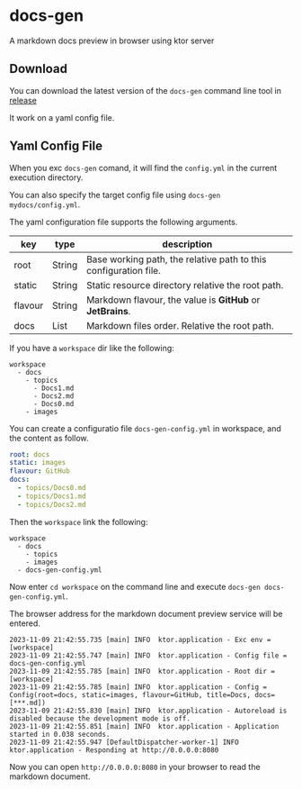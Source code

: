 # docs-gen
 A markdown docs preview in browser using ktor server

## Download

You can download the latest version of the `docs-gen` command line tool in [release](https://github.com/szkug/docs-gen/releases)

It work on a yaml config file.

## Yaml Config File

When you exc `docs-gen` comand, it will find the `config.yml` in the current execution directory.

You can also specify the target config file using `docs-gen mydocs/config.yml`.

The yaml configuration file supports the following arguments.

| key | type | description |
| --- | ---- | ----------- |
| root | String | Base working path, the relative path to this configuration file. |
| static | String | Static resource directory relative the root path. |
| flavour | String | Markdown flavour, the value is **GitHub** or **JetBrains**. |
| docs | List<String> | Markdown files order. Relative the root path. |

If you have a `workspace` dir like the following:

```
workspace
  - docs
    - topics
      - Docs1.md
      - Docs2.md
      - Docs0.md
    - images
```

You can create a configuratio file `docs-gen-config.yml` in workspace, and the content as follow.

```yaml
root: docs
static: images
flavour: GitHub
docs:
  - topics/Docs0.md
  - topics/Docs1.md
  - topics/Docs2.md
```

Then the `workspace` link the following:

```
workspace
  - docs
    - topics
    - images
  - docs-gen-config.yml
```

Now enter `cd workspace` on the command line and execute `docs-gen docs-gen-config.yml`.

The browser address for the markdown document preview service will be entered.

```
2023-11-09 21:42:55.735 [main] INFO  ktor.application - Exc env = [workspace]
2023-11-09 21:42:55.747 [main] INFO  ktor.application - Config file = docs-gen-config.yml
2023-11-09 21:42:55.785 [main] INFO  ktor.application - Root dir = [workspace]
2023-11-09 21:42:55.785 [main] INFO  ktor.application - Config = Config(root=docs, static=images, flavour=GitHub, title=Docs, docs=[***.md])
2023-11-09 21:42:55.830 [main] INFO  ktor.application - Autoreload is disabled because the development mode is off.
2023-11-09 21:42:55.851 [main] INFO  ktor.application - Application started in 0.038 seconds.
2023-11-09 21:42:55.947 [DefaultDispatcher-worker-1] INFO  ktor.application - Responding at http://0.0.0.0:8080
```

Now you can open `http://0.0.0.0:8080` in your browser to read the markdown document.
